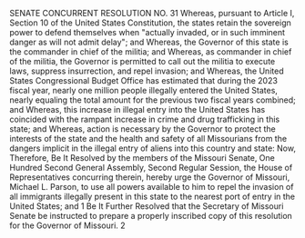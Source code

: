 SENATE CONCURRENT RESOLUTION NO. 31
Whereas, pursuant to Article I, Section 10 of the
United States Constitution, the states retain the sovereign
power to defend themselves when "actually invaded, or in
such imminent danger as will not admit delay"; and
Whereas, the Governor of this state is the commander in
chief of the militia; and
Whereas, as commander in chief of the militia, the
Governor is permitted to call out the militia to execute
laws, suppress insurrection, and repel invasion; and
Whereas, the United States Congressional Budget Office
has estimated that during the 2023 fiscal year, nearly one
million people illegally entered the United States, nearly
equaling the total amount for the previous two fiscal years
combined; and
Whereas, this increase in illegal entry into the United
States has coincided with the rampant increase in crime and
drug trafficking in this state; and
Whereas, action is necessary by the Governor to protect
the interests of the state and the health and safety of all
Missourians from the dangers implicit in the illegal entry
of aliens into this country and state:
Now, Therefore, Be It Resolved by the members of the
Missouri Senate, One Hundred Second General Assembly, Second
Regular Session, the House of Representatives concurring
therein, hereby urge the Governor of Missouri, Michael L.
Parson, to use all powers available to him to repel the
invasion of all immigrants illegally present in this state
to the nearest port of entry in the United States; and
1
Be It Further Resolved that the Secretary of Missouri
Senate be instructed to prepare a properly inscribed copy of
this resolution for the Governor of Missouri.
2